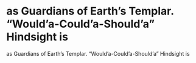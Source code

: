 # as Guardians of Earth’s Templar. “Would’a-Could’a-Should’a” Hindsight is

as Guardians of Earth’s Templar. “Would’a-Could’a-Should’a” Hindsight is